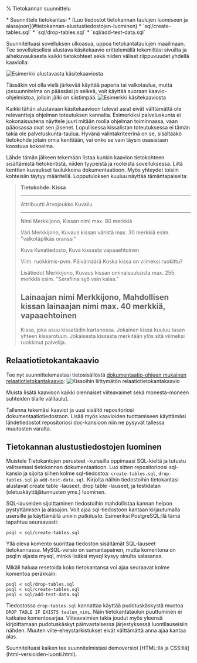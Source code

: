 % Tietokannan suunnittelu
<!-- order: 3 -->

<summary>
* Suunnittele tietokantasi
* [Luo tiedostot tietokannan taulujen luomiseen ja alasajoon](#tietokannan-alustustiedostojen-luominen)
    * `sql/create-tables.sql`
    * `sql/drop-tables.sql`
    * `sql/add-test-data.sql`
</summary>

Suunniteltuasi sovelluksen ulkoasua, uppoa tietokantataulujen
maailmaan. 
Tee sovelluksellesi alustava käsitekaavio erittelemällä
tekemiltäsi sivuilta ja aihekuvauksesta kaikki tietokohteet
sekä niiden väliset riippuvuudet yhdellä kaaviolla:

![Esimerkki alustavasta käsitekaaviosta]({{myimgdir}}kasitekaavio.jpg)

Tässäkin voi olla vielä järkevää käyttää paperia tai valkotaulua, mutta jossuunnitelma on päässäsi jo selkeä, voit käyttää suoraan kaavio-ohjelmistoa, jolloin jälki on siistimpää.
<expandable title="Siistimpi käsitekaavioversio (avaa tästä)">
![Esimerkki käsitekaaviosta]({{imgdir}}dokumentaatio-ohje/information_diagram.png)
</expandable>

Kaikki tähän alustavaan käsitekaavioon tulevat asiat eivät välttämättä ole
relevantteja ohjelman toteutuksen kannalta. Esimerkiksi
palveluskunta ei kokonaisuutena näyttele juuri mitään roolia
ohjelman toiminnassa, vaan pääosassa ovat sen jäsenet.
Lopullisessa kissalistan toteutuksessa ei tämän takia ole palveluskunta-taulua. 
Hyvänä valintakriteerinä on se, sisältääkö tietokohde jotain omia kenttiään, vai onko se vain täysin osasistaan koostuva kokoelma.

Lähde tämän jälkeen tekemään listaa kunkin kaavion tietokohteen
sisältämistä tietokentistä, niiden tyypeistä ja rooleista sovelluksessa.
Liitä kenttien kuvaukset taulukkoina dokumentaatioon. 
Myös yhteydet toisiin kohteisiin täytyy määritellä. 
Lopputuloksen kuuluu näyttää tämäntapaiselta:

> **Tietokohde: Kissa**
> 
> ------------------------------------------------------------------------
> Attribuutti          Arvojoukko         Kuvailu
> -------------------- ------------------ -------------------------------
> Nimi                 Merkkijono,        Kissan nimi
>                      max. 80 merkkiä    
> 
> Väri                 Merkkijono,        Kuvaus kissan väristä
>                      max. 30 merkkiä    esim. "valkotäplikäs oranssi"
> 
> Kuva                 Kuvatiedosto,      Kuva kissasta
>                      vapaaehtoinen
> 
> Viim. ruokkimis-pvm. Päivämäärä         Koska kissa on viimeksi ruokittu?
> 
> Lisätiedot           Merkkijono,        Kuvaus kissan ominaisuuksista
>                      max. 255 merkkiä   esim. "Serafiina syö vain kalaa."
> 
> Lainaajan nimi       Merkkijono,        Mahdollisen kissan lainaajan nimi
>                      max. 40 merkkiä,
>                      vapaaehtoinen
> -----------------------------------------------------------------------
> 
> Kissa, joka asuu kissatädin kartanossa. Jokainen kissa kuuluu tasan yhteen kissarotuun. Jokaisesta kissasta merkitään ylös sitä viimeksi ruokkinut palvelija.

## Relaatiotietokantakaavio

Tee nyt suunnittelemastasi tietosisällöstä [dokumentaatio-ohjeen mukainen relaatiotietokantakaavio]({{rootdir}}dokumentaatio-ohje.html#relaatiotietokantakaavio):
![Kissoihin liittymätön relaatiotietokantakaavio]({{imgdir}}dokumentaatio-ohje/relaatiokaavio.gif)

Muista lisätä kaavioon kaikki olennaiset viiteavaimet sekä
monesta-moneen suhteiden tilalle välitaulut.

Tallenna tekemäsi kaaviot ja uusi sisältö 
repositoriosi dokumentaatiotiedostoon.
Lisää myös kaavioiden tuottamiseen käyttämäsi lähdetiedostot
repositoriosi doc-kansioon niin ne pysyvät tallessa muutosten varalta.

## Tietokannan alustustiedostojen luominen

Muistele Tietokantojen perusteet -kurssilla oppimaasi SQL-kieltä ja tutustu valitsemasi tietokannan dokumentaatioon.
Luo sitten repositorioosi sql-kansio ja sijoita siihen kolme sql-tiedostoa:
`create-tables.sql`, `drop-tables.sql` ja `add-test-data.sql`.
Kirjoita näihin tiedostoihin tietokantasi alustavat create table -lauseet, drop table -lauseet, ja testidatan (oletuskäyttäjätunnusten yms.) luominen.

SQL-lauseiden sijoittaminen tiedostoihin mahdollistaa kannan helpon
pystyttämisen ja alasajon. 
Voit ajaa sql-tiedostoon kantaan kirjautumalla usersille
ja käyttämällä unixin _putkitusta_. Esimeriksi PostgreSQL:llä tämä tapahtuu seuraavasti:

~~~~
psql < sql/create-tables.sql
~~~~


Yllä oleva komento suorittaa tiedoston sisältämät SQL-lauseet
tietokannassa. MySQL-versio on samantapainen, mutta komentona on psql:n
sijasta mysql, minkä lisäksi mysql kysyy sinulta salasanaa.

Mikäli haluaa resetoida koko tietokantansa voi ajaa seuraavat kolme komentoa peräkkäin:

~~~~
psql < sql/drop-tables.sql
psql < sql/create-tables.sql
psql < sql/add-test-data.sql
~~~~

Tiedostossa `drop-tables.sql` kannattaa käyttää pudotuskäskystä
muotoa `DROP TABLE IF EXISTS taulun_nimi`. 
Näin tietokantataulun puuttuminen ei katkaise komentosarjaa. 
Viiteavaimien takia joudut myös yleensä kirjoittamaan pudotuskäskyt päinvastaisessa
järjestyksessä luontilauseisiin nähden. Muuten viite-eheystarkistukset eivät välttämättä anna ajaa kantaa alas.


<next>
Suunniteltuasi kaiken tee suunnitelmistasi demoversiot [HTML:llä ja CSS:llä](html-versioiden-luonti.html).
</next>
